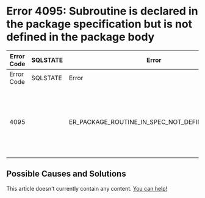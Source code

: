 
# Error 4095: Subroutine is declared in the package specification but is not defined in the package body


| Error Code | SQLSTATE | Error | Description |
| --- | --- | --- | --- |
| Error Code | SQLSTATE | Error | Description |
| 4095 |  | ER_PACKAGE_ROUTINE_IN_SPEC_NOT_DEFINED_IN_BODY | Subroutine '%-.192s' is declared in the package specification but is not defined in the package body |




## Possible Causes and Solutions


This article doesn't currently contain any content. [You can help!](/kb/en/writing-and-editing-knowledge-base-articles/)

